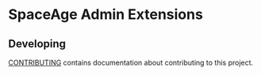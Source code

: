 # SpaceAge Admin Extensions

## Developing

[CONTRIBUTING](CONTRIBUTING.md) contains documentation about contributing to this project.
